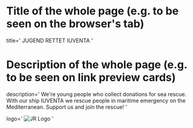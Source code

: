 # Title of the whole page (e.g. to be seen on the browser's tab)
title='
JUGEND RETTET IUVENTA
'

# Description of the whole page (e.g. to be seen on link preview cards)
description='
We're young people who collect donations for sea rescue. With our ship IUVENTA we rescue people in maritime emergency on the Mediterranean. Support us and join the rescue!
'

logo='
![JR Logo](../f/graphics/logo_weiss_schiff_transparent.svg)
'
